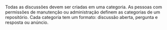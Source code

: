 Todas as discussões devem ser criadas em uma categoria. As pessoas com permissões de manutenção ou administração definem as categorias de um repositório. Cada categoria tem um formato: discussão aberta, pergunta e resposta ou anúncio.
